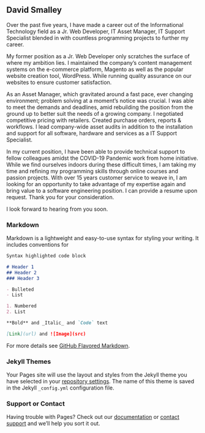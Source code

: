 ## David Smalley

Over the past five years, I have made a career out of the Informational Technology field as a Jr. Web Developer, IT Asset Manager, IT Support Specialist blended in with countless programming projects to further my career.

My former position as a Jr. Web Developer only scratches the surface of where my ambition lies. I maintained the company’s content management systems on the e-commerce platform, Magento as well as the popular website creation tool, WordPress. While running quality assurance on our websites to ensure customer satisfaction.

As an Asset Manager, which gravitated around a fast pace, ever changing environment; problem solving at a moment’s notice was crucial. I was able to meet the demands and deadlines, amid rebuilding the position from the ground up to better suit the needs of a growing company. I negotiated competitive pricing with retailers. Created purchase orders, reports & workflows. I lead company-wide asset audits in addition to the installation and support for all software, hardware and services as a IT Support Specialist.

In my current position, I have been able to provide technical support to fellow colleagues amidst the COVID-19 Pandemic work from home initiative. While we find ourselves indoors during these difficult times, I am taking my time and refining my programming skills through online courses and passion projects. With over 15 years customer service to weave in, I am looking for an opportunity to take advantage of my expertise again and bring value to a software engineering position. I can provide a resume upon request. Thank you for your consideration.


I look forward to hearing from you soon. 

### Markdown

Markdown is a lightweight and easy-to-use syntax for styling your writing. It includes conventions for

```markdown
Syntax highlighted code block

# Header 1
## Header 2
### Header 3

- Bulleted
- List

1. Numbered
2. List

**Bold** and _Italic_ and `Code` text

[Link](url) and ![Image](src)
```

For more details see [GitHub Flavored Markdown](https://guides.github.com/features/mastering-markdown/).

### Jekyll Themes

Your Pages site will use the layout and styles from the Jekyll theme you have selected in your [repository settings](https://github.com/dbsmalls/me/settings). The name of this theme is saved in the Jekyll `_config.yml` configuration file.

### Support or Contact

Having trouble with Pages? Check out our [documentation](https://help.github.com/categories/github-pages-basics/) or [contact support](https://github.com/contact) and we’ll help you sort it out.
